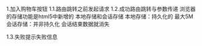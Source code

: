 1.加入购物车按钮
1.1.路由跳转之前发起请求
1.2.成功路由跳转与参数传递
浏览器的存储功能是html5中新增的 本地存储和会话存储
本地存储：持久化的 最大5M
会话存储：并非持久化 会话结束数据就消失

1.3.失败提示失败信息